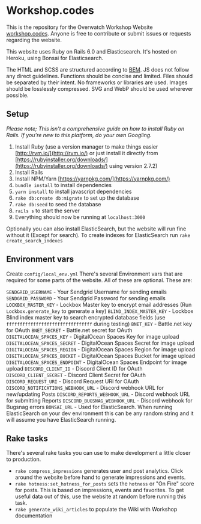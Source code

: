 # Workshop.codes

This is the repository for the Overwatch Workshop Website [workshop.codes](https://workshop.codes). Anyone is free to contribute or submit issues or requests regarding the website.

This website uses Ruby on Rails 6.0 and Elasticsearch. It's hosted on Heroku, using Bonsai for Elasticsearch.

The HTML and SCSS are structured according to [BEM](http://getbem.com/naming/).
JS does not follow any direct guidelines. Functions should be concise and limited. Files should be separated by their intent. No frameworks or libraries are used.
Images should be losslessly compressed. SVG and WebP should be used wherever possible.

## Setup

_Please note; This isn't a comprehensive guide on how to install Ruby on Rails. If you're new to this platform, do your own Googling._

1. Install Ruby (use a version manager to make things easier [http://rvm.io/](http://rvm.io/) or just install it directly from [https://rubyinstaller.org/downloads/](https://rubyinstaller.org/downloads/) using version 2.7.2)
2. Install Rails
3. Install NPM/Yarn [https://yarnpkg.com/](https://yarnpkg.com/)
4. `bundle install` to install dependencies
5. `yarn install` to install javascript dependencies
6. `rake db:create db:migrate` to set up the database
7. `rake db:seed` to seed the database
8. `rails s` to start the server
9. Everything should now be running at `localhost:3000`

Optionally you can also install ElasticSearch, but the website will run fine without it (Except for search).
To create indexes for ElasticSearch run `rake create_search_indexes`

## Environment vars

Create `config/local_env.yml`
There's several Environment vars that are required for some parts of the website. All of these are optional. These are:

`SENDGRID_USERNAME` - Your Sendgrid Username for sending emails
`SENDGRID_PASSWORD` - Your Sendgrid Password for sending emails
`LOCKBOX_MASTER_KEY` - Lockbox Master key to encrypt email addresses (Run `Lockbox.generate_key` to generate a key)
`BLIND_INDEX_MASTER_KEY` - Lockbox Blind index master key to search encrypted database fields (use `ffffffffffffffffffffffffffffffff` during testing)
`BNET_KEY` - Battle.net key for OAuth
`BNET_SECRET` - Battle.net secret for OAuth
`DIGITALOCEAN_SPACES_KEY` - DigitalOcean Spaces Key for image upload
`DIGITALOCEAN_SPACES_SECRET` - DigitalOcean Spaces Secret for image upload
`DIGITALOCEAN_SPACES_REGION` - DigitalOcean Spaces Region for image upload
`DIGITALOCEAN_SPACES_BUCKET` - DigitalOcean Spaces Bucket for image upload
`DIGITALOCEAN_SPACES_ENDPOINT` - DigitalOcean Spaces Endpoint for image upload
`DISCORD_CLIENT_ID` - Discord Client ID for OAuth
`DISCORD_CLIENT_SECRET` - Discord Client Secret for OAuth
`DISCORD_REQUEST_URI` - Discord Request URI for OAuth
`DISCORD_NOTIFICATIONS_WEBHOOK_URL` - Discord webhook URL for new/updating Posts
`DISCORD_REPORTS_WEBHOOK_URL` - Discord webhook URL for submitting Reports
`DISCORD_BUGSNAG_WEBHOOK_URL` - Discord webhook for Bugsnag errors
`BONSAI_URL` - Used for ElasticSearch. When running ElasticSearch on your dev environment this can be any random string and it will assume you have ElasticSearch running.

## Rake tasks

There's several rake tasks you can use to make development a little closer to production.

- `rake compress_impressions` generates user and post analytics. Click around the website before hand to generate impressions and events.
- `rake hotness:set_hotness_for_posts` sets the `hotness` or "On Fire" score for posts. This is based on impressions, events and favorites. To get useful data out of this, use the website at random before running this task.
- `rake generate_wiki_articles` to populate the Wiki with Workshop documentation

